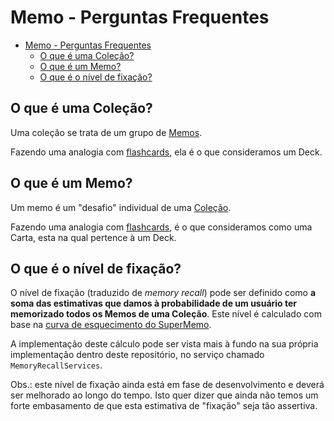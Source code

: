 # Memo - Perguntas Frequentes

- [Memo - Perguntas Frequentes](#memo---perguntas-frequentes)
  - [O que é uma Coleção?](#o-que-é-uma-coleção)
  - [O que é um Memo?](#o-que-é-um-memo)
  - [O que é o nível de fixação?](#o-que-é-o-nível-de-fixação)

## O que é uma Coleção?

Uma coleção se trata de um grupo de [Memos](#o-que-é-um-memo).

Fazendo uma analogia com [flashcards](https://en.wikipedia.org/wiki/Flashcard), ela é o que consideramos um Deck.

## O que é um Memo?

Um memo é um "desafio" individual de uma [Coleção](#o-que-é-uma-coleção).

Fazendo uma analogia com [flashcards](https://en.wikipedia.org/wiki/Flashcard), é o que consideramos como uma Carta,
esta na qual pertence à um Deck.

## O que é o nível de fixação?

O nível de fixação (traduzido de *memory recall*) pode ser definido como **a soma das estimativas que damos à
probabilidade de um usuário ter memorizado todos os Memos de uma Coleção**. Este nível é calculado com base na
[curva de esquecimento do SuperMemo](https://supermemo.guru/wiki/Forgetting_curve).

A implementação deste cálculo pode ser vista mais à fundo na sua própria implementação dentro deste repositório, no
serviço chamado `MemoryRecallServices`.

Obs.: este nível de fixação ainda está em fase de desenvolvimento e deverá ser melhorado ao longo do tempo. Isto quer
dizer que ainda não temos um forte embasamento de que esta estimativa de "fixação" seja tão assertiva.